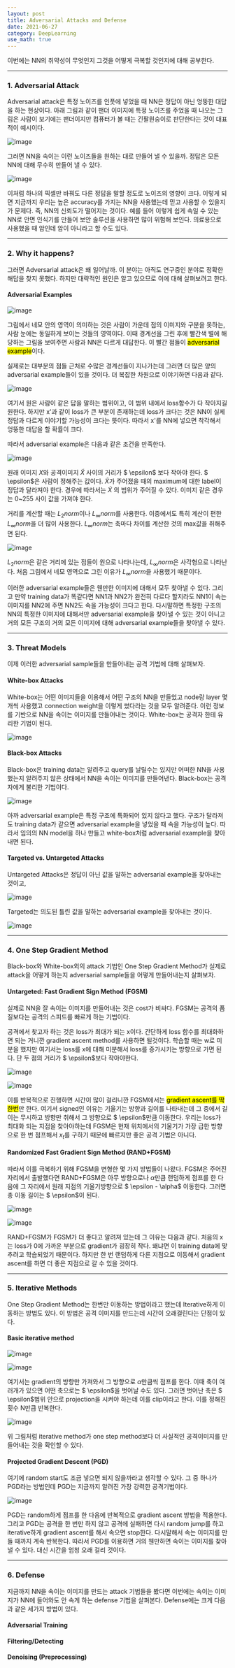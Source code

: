 ```yaml
---
layout: post
title: Adversarial Attacks and Defense
date: 2021-06-27
category: DeepLearning
use_math: true
---
```


이번에는 NN의 취약성이 무엇인지 그것을 어떻게 극복할 것인지에 대해 공부한다.  

---

### 1. Adversarial Attack

Adversarial attack은 특정 노이즈를 인풋에 넣었을 때 NN은 정답이 아닌 엉뚱한 대답을 하는 현상이다. 
아래 그림과 같이 팬더 이미지에 특정 노이즈를 주었을 때 나오는 그림은 사람이 보기에는 팬더이지만 컴퓨터가 볼 때는 긴팔원숭이로 판단한다는 것이 대표적이 예시이다. 

![image](https://user-images.githubusercontent.com/61526722/123544203-2a999180-d78d-11eb-9f39-19ba691a2995.png)

그러면 NN을 속이는 이런 노이즈들을 원하는 대로 만들어 낼 수 있을까. 정답은 모든 NN에 대해 무수히 만들어 낼 수 있다. 

![image](https://user-images.githubusercontent.com/61526722/123544267-71878700-d78d-11eb-8998-c2c39c6ba6b1.png)

이처럼 하나의 픽셀만 바꿔도 다른 정답을 말할 정도로 노이즈의 영향이 크다. 이렇게 되면 지금까지 우리는 높은 accuracy를 가지는 NN을 사용했는데 믿고 사용할 수 있을지가 문제다. 즉, NN의 신뢰도가 떨어지는 것이다. 예를 들어 이렇게 쉽게 속일 수 있는 NN로 안면 인식기를 만들어 보안 솔루션을 사용하면 많이 위험해 보인다. 의료용으로 사용했을 때 암인데 암이 아니라고 할 수도 있다. 

---

### 2. Why it happens?

그러면  Adversarial attack은 왜 일어날까. 이 분야는 아직도 연구중인 분야로 정확한 해답을 찾지 못했다. 하지만 대략적인 원인은 알고 있으므로 이에 대해 살펴보려고 한다. 

#### Adversarial Examples

![image](https://user-images.githubusercontent.com/61526722/123544561-d7284300-d78e-11eb-93c1-03c949f05a99.png)

그림에서 네모 안의 영역이 의미하는 것은 사람이 가운데 점의 이미지와 구분을 못하는, 사람 눈에는 동일하게 보이는 것들의 영역이다. 이때 경계선을 그린 후에 빨간색 별에 해당하는 그림을 보여주면 사람과 NN은 다르게 대답한다. 이 빨간 점들이 <mark>adversarial example</mark>이다. 

실제로는 대부분의 점들 근처로 수많은 경계선들이 지나가는데 그러면 더 많은 양의 adversarial example들이 있을 것이다. 더 복잡한 차원으로 이야기하면 다음과 같다.

![image](https://user-images.githubusercontent.com/61526722/123544821-0e4b2400-d790-11eb-89cf-7dd24ea028fa.png)

여기서 원은 사람이 같은 답을 말하는 범위이고, 이 범위 내에서 loss함수가 다 작아지길 원한다. 하지만 x'과 같이 loss가 큰 부분이 존재하는데 loss가 크다는 것은 NN이 실제 정답과 다르게 이야기할 가능성이 크다는 뜻이다. 따라서 x'를 NN에 넣으면 착각해서 엉뚱한 대답을 할 확률이 크다.

따라서 adversarial example은 다음과 같은 조건을 만족한다.

![image](https://user-images.githubusercontent.com/61526722/123545015-fde77900-d790-11eb-83a1-d7d813bd5c39.png)

원래 이미지 $X$와 공격이미지 $\widetilde{X}$ 사이의 거리가 $ \epsilon$ 보다 작아야 한다. $ \epsilon$은 사람이 정해주는 값이다. $\widetilde{X}$가 주어졌을 때의 maximum에 대한 label이 정답과 달라져야 한다. 경우에 따라서는 $\widetilde{X}$ 의 범위가 주어질 수 있다. 이미지 같은 경우는 0~255 사이 값을 가져야 한다. 

거리를 계산할 때는 $L_{2} norm$이나 $L_{\infty} norm$를 사용한다. 이중에서도 특히 계산이 편한 $L_{\infty} norm$을 더 많이 사용한다. $L_{\infty} norm$는 축마다 차이를 계산한 것의 max값을 취해주면 된다. 

![image](https://user-images.githubusercontent.com/61526722/123545119-6c2c3b80-d791-11eb-9793-c3f2b3d92623.png)

$L_{2} norm$은 같은 거리에 있는 점들이 원으로 나타나는데, $L_{\infty} norm$은 사각형으로 나타난다. 처음 그림에서 네모 영역으로 그린 이유가 $L_{\infty} norm$을 사용했기 때문이다. 

이러한 adversarial example들은 웬만한 이미지에 대해서 모두 찾아낼 수 있다. 그리고 만약 training data가 똑같다면 NN1과 NN2가 완전히 다르다 할지라도 NN1이 속는 이미지를 NN2에 주면 NN2도 속을 가능성이 크다고 한다. 다시말하면 특정한 구조의 NN의 특정한 이미지에 대해서만 adversarial example을 찾아낼 수 있는 것이 아니고 거의 모든 구조의 거의 모든 이미지에 대해  adversarial example들을 찾아낼 수 있다. 

---

### 3. Threat Models

이제 이러한 adversarial sample들을 만들어내는 공격 기법에 대해 살펴보자. 

#### White-box Attacks

White-box는 어떤 이미지들을 이용해서 어떤 구조의 NN을 만들었고 node랑 layer 몇개씩 사용했고 connection weight을 이렇게 썼다라는 것을 모두 알려준다. 이런 정보를 기반으로 NN을 속이는 이미지를 만들어내는 것이다. White-box는 공격자 한테 유리한 기법이 된다. 

![image](https://user-images.githubusercontent.com/61526722/123545491-3be59c80-d793-11eb-83f3-6ef99dca59a0.png)


#### Black-box Attacks

Black-box은 training data는 알려주고 query를 날릴수는 있지만 어떠한 NN을 사용했는지 알려주지 않은 상태에서 NN을 속이는 이미지를 만들어낸다. 
Black-box는 공격자에게 불리한 기법이다. 

![image](https://user-images.githubusercontent.com/61526722/123545509-51f35d00-d793-11eb-95bc-d804cd0e536e.png)

아까 adversarial example은 특정 구조에 특화되어 있지 않다고 했다. 구조가 달라져도 training data가 같으면 adversarial example을 넣었을 때 속을 가능성이 높다. 따라서 임의의 NN model을 하나 만들고 white-box처럼 adversarial example을 찾아내면 된다. 

#### Targeted vs. Untargeted Attacks

Untargeted Attacks은 정답이 아닌 값을 말하는 adversarial example을 찾아내는 것이고, 

![image](https://user-images.githubusercontent.com/61526722/123545672-27ee6a80-d794-11eb-9267-2792dfbd28ee.png)

Targeted는 의도된 틀린 값을 말하는 adversarial example을 찾아내는 것이다. 

![image](https://user-images.githubusercontent.com/61526722/123545679-376db380-d794-11eb-94da-2026074fe4f1.png)

---

### 4. One Step Gradient Method

Black-box와 White-box외의 attack 기법인 One Step Gradient Method가 실제로 attack을 어떻게 하는지 adversarial sample들을 어떻게 만들어내는지 살펴보자. 

####  Untargeted: Fast Gradient Sign Method (FGSM)

실제로 NN을 잘 속이는 이미지를 만들어내는 것은 cost가 비싸다. FGSM는 공격의 품질보다는 공격의 스피드를 빠르게 하는 기법이다. 

공격에서 찾고자 하는 것은 loss가 최대가 되는 x이다. 간단하게 loss 함수를 최대화하면 되는 거니깐 gradient ascent method를 사용하면 될것이다. 학습할 때는 w로 미분을 했지만 여기서는 loss를 x에 대해 미분해서 loss를 증가시키는 방향으로 가면 된다. 단 두 점의 거리가 $ \epsilon$보다 작아야한다. 

![image](https://user-images.githubusercontent.com/61526722/123546320-19558280-d797-11eb-8623-1665a1ebc8a3.png)

![image](https://user-images.githubusercontent.com/61526722/123546154-6422ca80-d796-11eb-9b5a-0fca203b3022.png)
 
이를 반복적으로 진행하면 시간이 많이 걸리니깐 FGSM에서는 <mark>gradient ascent를 딱 한번</mark>만 한다. 여기서 signed인 이유는 기울기는 방향과 길이를 나타내는데 그 중에서 길이는 무시하고 방향만 취해서 그 방향으로 $ \epsilon$만큼 이동한다. 우리는 loss가 최대화 되는 지점을 찾아야하는데 FGSM은 현재 위치에서의 기울기가 가장 급한 방향으로 한 번 점프해서 $x_{t}$를 구하기 때문에 빠르지만 좋은 공격 기법은 아니다.  

#### Randomized Fast Gradient Sign Method (RAND+FGSM)

따라서 이를 극복하기 위해 FGSM을 변형한 몇 가지 방법들이 나왔다. FGSM은 주어진 자리에서 출발했다면 RAND+FGSM은 아무 방향으로나 $\alpha$만큼 랜덤하게 점프를 한 다음에 그 자리에서 원래 지점의 기울기방향으로 $ \epsilon - \alpha$ 이동한다. 그러면 총 이동 길이는 $ \epsilon$이 된다. 

![image](https://user-images.githubusercontent.com/61526722/123546334-24a8ae00-d797-11eb-90a9-b3494bcce047.png)

![image](https://user-images.githubusercontent.com/61526722/123546305-09d63980-d797-11eb-96bc-d23e8dc162c8.png)

RAND+FGSM가 FGSM가 더 좋다고 알려져 있는데 그 이유는 다음과 같다. 처음의 x는 loss가 0에 가까운 부분으로 gradient가 굉장히 작다. 왜냐면 이 training data에 맞추려고 학습되었기 때문이다. 하지만 한 번 랜덤하게 다른 지점으로 이동해서 gradient ascent를 하면 더 좋은 지점으로 갈 수 있을 것이다. 

---

### 5. Iterative Methods

One Step Gradient Method는 한번만 이동하는 방법이라고 했는데 Iterative하게 이동하는 방법도 있다. 이 방법은 공격 이미지를 만드는데 시간이 오래걸린다는 단점이 있다.  

#### Basic iterative method 

![image](https://user-images.githubusercontent.com/61526722/123546511-c9c38680-d797-11eb-91ef-f169a040bf76.png)

![image](https://user-images.githubusercontent.com/61526722/123546651-7aca2100-d798-11eb-9349-349036cf263e.png)

여기서는 gradient의 방향만 가져와서 그 방향으로 $\alpha$만큼씩 점프를 한다. 이때 축이 여러개가 있으면 어떤 축으로는 $ \epsilon$을 벗어날 수도 있다. 그러면 벗어난 축은 $ \epsilon$범위 안으로 projection을 시켜야 하는데 이를 clip이라고 한다. 이를 정해진 횟수 N만큼 반복한다. 

![image](https://user-images.githubusercontent.com/61526722/123546696-aa792900-d798-11eb-8477-aa8735b6d615.png)

위 그림처럼 iterative method가 one step method보다 더 사실적인 공격이미지를 만들어내는 것을 확인할 수 있다. 

#### Projected Gradient Descent (PGD)

여기에 random start도 조금 넣으면 되지 않을까라고 생각할 수 있다. 그 중 하나가 PGD라는 방법인데 PGD는 지금까지 알려진 가장 강력한 공격기법이다.

![image](https://user-images.githubusercontent.com/61526722/123546977-da74fc00-d799-11eb-9c8d-cde1dd2e6c14.png)

PGD는  random하게 점프를 한 다음에 반복적으로 gradient ascent 방법을 적용한다. 그리고 PGD는 공격을 한 번만 하지 않고 공격에 실패하면 다시 random jump를 하고 iterative하게 gradient ascent를 해서 속으면 stop한다. 다시말해서 속는 이미지를 만들 때까지 계속 반복한다. 따라서 PGD를 이용하면 거의 웬만하면 속이는 이미지를 찾아낼 수 있다. 대신 시간을 엄청 오래 걸리 것이다. 

---

### 6. Defense

지금까지 NN을 속이는 이미지를 만드는 attack 기법들을 봤다면 이번에는 속이는 이미지가 NN에 들어와도 안 속게 하는 defense 기법을 살펴본다. Defense에는 크게 다음과 같은 세가지 방법이 있다. 

#### Adversarial Training

#### Filtering/Detecting

#### Denoising (Preprocessing)













